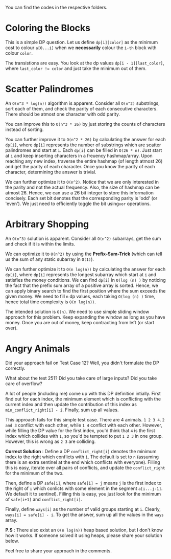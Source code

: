 You can find the codes in the respective folders.

# Coloring the Blocks
This is a simple DP question. Let us define `dp[i][color]` as the minimum cost to colour `a[0...i]` when we **necessarily** colour the `i-th` block with colour `color`.

The transistions are easy. You look at the dp values `dp[i - 1][last_color]`, where `last_color != color` and just take the minimum out of them.

# Scatter Palindromes
An `O(n^3 * log(n))` algorithm is apparent. Consider all `O(n^2)` substrings, sort each of them, and check the parity of each consecutive characters. There should be atmost one character with odd parity.

You can improve this to `O(n^3 * 26)` by just storing the counts of characters instead of sorting.

You can further improve it to `O(n^2 * 26)` by calculating the answer for each `dp[i]`, where `dp[i]` represents the number of substrings which are scatter palindromes and start at `i`. Each `dp[i]` can be filled in `O(26 * n)`. Just start at `i` and keep inserting characters in a freuency hashmap/array. Upon reaching any new index, traverse the entire hashmap (of length atmost 26) and get the parity of each character. Once you know the parity of each character, determining the answer is trivial.

We can further optimize it to `O(n^2)`. Notice that we are only interested in the parity and not the actual frequency. Also, the size of hashmap can be atmost 26. Hence, we can use a 26 bit integer to store this information concisely. Each set bit denotes that the corresponding parity is 'odd' (or 'even'). We just need to efficiently toggle the bit using`xor` operations.

# Arbitrary Shopping
An `O(n^3)` solution is apparent. Consider all `O(n^2)` subarrays, get the sum and check if it is within the limits.

We can optimize it to `O(n^2)` by using the **Prefix-Sum-Trick** (which can tell us the sum of any static subarray in `O(1)`).

We can further optimize it to `O(n log(n))` by calculating the answer for each `dp[i]`, where `dp[i]` represents the longest subarray which start at `i` and satisfies the money conditions. We can find `dp[i]` in `O(log (n) )` by noticing the fact that the prefix sum array of a positive array is sorted. Hence, we can apply binary search to find the first position where the sum exceeds the given money. We need to fill `n` dp values, each taking `O(log (n) )` time, hence total time complexity is `O(n log(n))`.

The intended solution is `O(n)`. We need to use simple sliding window approach for this problem. Keep expanding the window as long as you have money. Once you are out of money, keep contracting from left (or start over).

# Angry Animals
Did your approach fail on Test Case 12? Well, you didn't formulate the DP correctly.

What about the test 251? Did you take care of large inputs? Did you take care of overflow?

A lot of people (including me) come up with this DP definition intially. First find out for each index, the minimum element which is conflicting with the current index and then update the contribution of this index as `min_conflict_right[i] - i`. Finally, sum up all values.

This approach fails for this simple test case. There are 4 animals. `1 2 3 4`. `2 and 3` conflict with each other, while `1 4` conflict with each other. However, while filling the DP value for the first index, you'd think that `4` is the first index which collides with `1`, so you'd be tempted to put `1 2 3` in one group. However, this is wrong as `2 3` are colliding.

**Correct Solution** : Define a DP `conflict_right[i]` denotes the minimum index to the right which conflicts with `i`. The default is set to `n` (assuming there is an extra sentinel at the end which conflicts with everyone). Filling this is easy, iterate over all pairs of conflicts, and update the `conflict_right` for the minimum of the two.

Then, define a DP `safe[i]`, where `safe[i] = j` means `j` is the first index to the right of `i` which conlicts with some element in the segment `a[i...j-1]`. We default it to sentinel). Filling this is easy, you just look for the minimum of `safe[i+1]` and `conflict_right[i]`.

Finally, define `ways[i]` as the number of valid groups starting at `i`. Clearly, `ways[i] = safe[i] - i`. To get the answer, sum up all the values in the `ways` array.

**P.S** : There also exist an `O(n log(n))` heap based solution, but I don't know how it works. If someone solved it using heaps, please share your solution below.

Feel free to share your approach in the comments.
